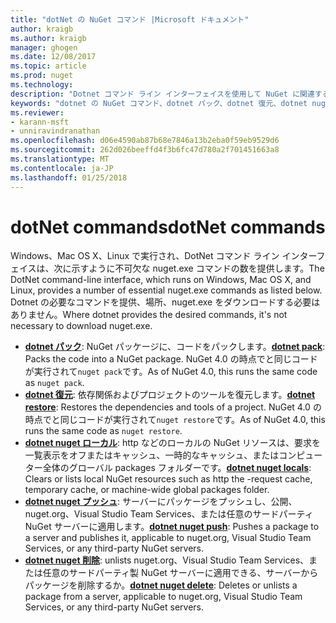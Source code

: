 ```yaml
---
title: "dotNet の NuGet コマンド |Microsoft ドキュメント"
author: kraigb
ms.author: kraigb
manager: ghogen
ms.date: 12/08/2017
ms.topic: article
ms.prod: nuget
ms.technology: 
description: "Dotnet コマンド ライン インターフェイスを使用して NuGet に関連するコマンドの短いリファレンスです。"
keywords: "dotnet の NuGet コマンド、dotnet パック、dotnet 復元、dotnet nuget ローカル変数、dotnet nuget プッシュ、dotnet nuget の削除"
ms.reviewer:
- karann-msft
- unniravindranathan
ms.openlocfilehash: d06e4590ab87b68e7846a13b2eba0f59eb9529d6
ms.sourcegitcommit: 262d026beeffd4f3b6fc47d780a2f701451663a8
ms.translationtype: MT
ms.contentlocale: ja-JP
ms.lasthandoff: 01/25/2018
---
```

# <a name="dotnet-commands"></a><span data-ttu-id="51987-104">dotNet commands</span><span class="sxs-lookup"><span data-stu-id="51987-104">dotNet commands</span></span>

<span data-ttu-id="51987-105">Windows、Mac OS X、Linux で実行され、DotNet コマンド ライン インターフェイスは、次に示すように不可欠な nuget.exe コマンドの数を提供します。</span><span class="sxs-lookup"><span data-stu-id="51987-105">The DotNet command-line interface, which runs on Windows, Mac OS X, and Linux, provides a number of essential nuget.exe commands as listed below.</span></span> <span data-ttu-id="51987-106">Dotnet の必要なコマンドを提供、場所、nuget.exe をダウンロードする必要はありません。</span><span class="sxs-lookup"><span data-stu-id="51987-106">Where dotnet provides the desired commands, it's not necessary to download nuget.exe.</span></span>

- <span data-ttu-id="51987-107">[**dotnet パック**](/dotnet/core/tools/dotnet-pack?tabs=netcore2x): NuGet パッケージに、コードをパックします。</span><span class="sxs-lookup"><span data-stu-id="51987-107">[**dotnet pack**](/dotnet/core/tools/dotnet-pack?tabs=netcore2x): Packs the code into a NuGet package.</span></span> <span data-ttu-id="51987-108">NuGet 4.0 の時点でと同じコードが実行されて`nuget pack`です。</span><span class="sxs-lookup"><span data-stu-id="51987-108">As of NuGet 4.0, this runs the same code as `nuget pack`.</span></span>
- <span data-ttu-id="51987-109">[**dotnet 復元**](/dotnet/core/tools/dotnet-restore?tabs=netcore2x): 依存関係およびプロジェクトのツールを復元します。</span><span class="sxs-lookup"><span data-stu-id="51987-109">[**dotnet restore**](/dotnet/core/tools/dotnet-restore?tabs=netcore2x): Restores the dependencies and tools of a project.</span></span> <span data-ttu-id="51987-110">NuGet 4.0 の時点でと同じコードが実行されて`nuget restore`です。</span><span class="sxs-lookup"><span data-stu-id="51987-110">As of NuGet 4.0, this runs the same code as `nuget restore`.</span></span>
- <span data-ttu-id="51987-111">[**dotnet nuget ローカル**](/dotnet/core/tools/dotnet-nuget-locals): http などのローカルの NuGet リソースは、要求を一覧表示をオフまたはキャッシュ、一時的なキャッシュ、またはコンピューター全体のグローバル packages フォルダーです。</span><span class="sxs-lookup"><span data-stu-id="51987-111">[**dotnet nuget locals**](/dotnet/core/tools/dotnet-nuget-locals): Clears or lists local NuGet resources such as http the -request cache, temporary cache, or machine-wide global packages folder.</span></span>
- <span data-ttu-id="51987-112">[**dotnet nuget プッシュ**](/dotnet/core/tools/dotnet-nuget-push): サーバーにパッケージをプッシュし、公開、nuget.org、Visual Studio Team Services、または任意のサードパーティ NuGet サーバーに適用します。</span><span class="sxs-lookup"><span data-stu-id="51987-112">[**dotnet nuget push**](/dotnet/core/tools/dotnet-nuget-push): Pushes a package to a server and publishes it, applicable to nuget.org, Visual Studio Team Services, or any third-party NuGet servers.</span></span>
- <span data-ttu-id="51987-113">[**dotnet nuget 削除**](/dotnet/core/tools/dotnet-nuget-delete): unlists nuget.org、Visual Studio Team Services、または任意のサードパーティ製 NuGet サーバーに適用できる、サーバーからパッケージを削除するか。</span><span class="sxs-lookup"><span data-stu-id="51987-113">[**dotnet nuget delete**](/dotnet/core/tools/dotnet-nuget-delete): Deletes or unlists a package from a  server, applicable to nuget.org, Visual Studio Team Services, or any third-party NuGet servers.</span></span>
